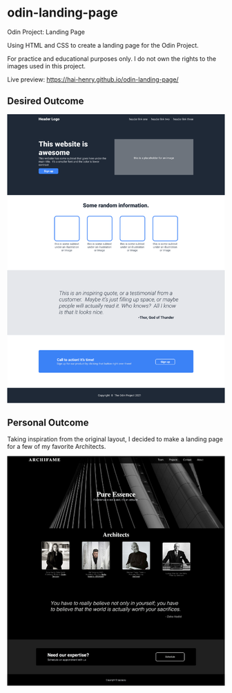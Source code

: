 # odin-landing-page

Odin Project: Landing Page

Using HTML and CSS to create a landing page for the Odin Project.

For practice and educational purposes only. I do not own the rights to the images used in this project.

Live preview: https://hai-henry.github.io/odin-landing-page/

## Desired Outcome

![Alt text](design/full-design.png)

## Personal Outcome

Taking inspiration from the original layout, I decided to make a landing page for a few of my favorite Architects.

![Alt text](design/personal-design.png)
